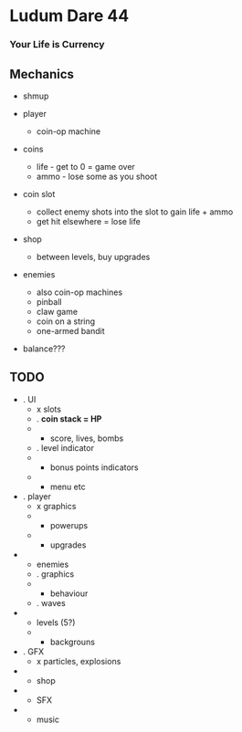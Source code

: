 # Ludum Dare 44 #

### Your Life is Currency ###

## Mechanics ##

 - shmup
 - player
   - coin-op machine
 - coins
   - life - get to 0 = game over
   - ammo - lose some as you shoot
 - coin slot
   - collect enemy shots into the slot to gain life + ammo
   - get hit elsewhere = lose life
 - shop
   - between levels, buy upgrades

 - enemies
   - also coin-op machines
   - pinball
   - claw game
   - coin on a string
   - one-armed bandit

 - balance???

## TODO ##

 - . UI
   - x slots
   - . **coin stack = HP**
   - - score, lives, bombs
   - . level indicator
   - - bonus points indicators
   - - menu etc
 - . player
   - x graphics
   - - powerups
   - - upgrades
 - - enemies
   - . graphics
   - - behaviour
   - . waves
 - - levels (5?)
   - - backgrouns
 - . GFX
   - x particles, explosions
 - - shop
 - - SFX
 - - music
